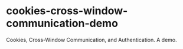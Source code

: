 # cookies-cross-window-communication-demo
Cookies, Cross-Window Communication, and Authentication. A demo.
